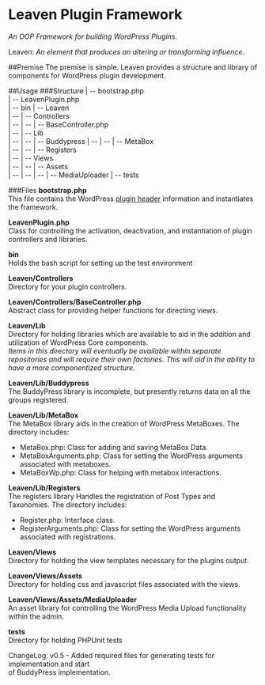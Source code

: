 Leaven Plugin Framework
==============
*An OOP Framework for building WordPress Plugins.*

Leaven: *An element that produces an altering or transforming influence.*

##Premise
The premise is simple. Leaven provides a structure and library of
components for WordPress plugin development.

##Usage
###Structure
   | -- bootstrap.php  
   | -- LeavenPlugin.php  
   | -- bin
   | -- Leaven  
   | -- | -- Controllers  
   | -- | -- | -- BaseController.php  
   | -- | -- Lib  
   | -- | -- | -- Buddypress
   | -- | -- | -- MetaBox  
   | -- | -- | -- Registers  
   | -- | -- Views  
   | -- | -- | -- Assets  
   | -- | -- | -- | -- MediaUploader
   | -- tests

###Files
**bootstrap.php**  
This file contains the WordPress [plugin header][1] information and
instantiates the framework.

**LeavenPlugin.php**  
Class for controlling the activation, deactivation, and instantiation
of plugin controllers and libraries.

**bin**  
Holds the bash script for setting up the test environment

**Leaven/Controllers**  
Directory for your plugin controllers.  

**Leaven/Controllers/BaseController.php**  
Abstract class for providing helper functions for directing views.  


**Leaven/Lib**  
Directory for holding libraries which are available to aid in the addition
and utilization of WordPress Core components.  
*Items in this directory will eventually be available within separate
repositories and will require their own factories. This will aid in the ability
to have a more componentized structure.*

**Leaven/Lib/Buddypress**  
The BuddyPress library is incomplete, but presently returns data on all the  
groups registered.  

**Leaven/Lib/MetaBox**  
The MetaBox library aids in the creation of WordPress MetaBoxes. The directory
includes:
* MetaBox.php: Class for adding and saving MetaBox Data.
* MetaBoxArguments.php: Class for setting the WordPress arguments associated
with metaboxes.
* MetaBoxWp.php: Class for helping with metabox interactions.

**Leaven/Lib/Registers**  
The registers library Handles the registration of Post Types and Taxonomies.
The directory includes:
* Register.php: Interface class.
* RegisterArguments.php: Class for setting the WordPress arguments associated
with registrations.

**Leaven/Views**  
Directory for holding the view templates necessary for the plugins output.  

**Leaven/Views/Assets**  
Directory for holding css and javascript files associated with the views.

**Leaven/Views/Assets/MediaUploader**  
An asset library for controlling the WordPress Media Upload functionality
within the admin.

**tests**  
Directory for holding PHPUnit tests

ChangeLog:
v0.5 - Added required files for generating tests for implementation and start  
of BuddyPress implementation.

[1]: http://codex.wordpress.org/Writing_a_Plugin#File_Headers
